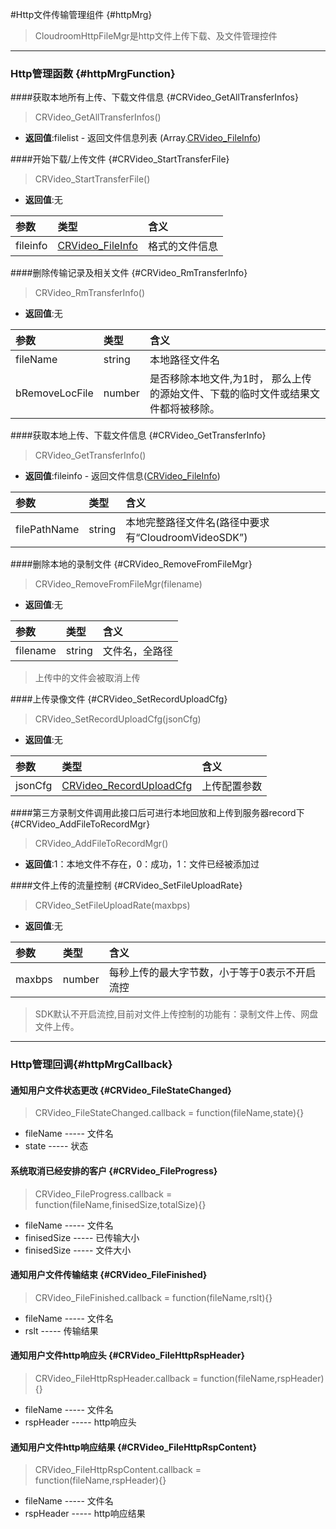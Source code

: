 #Http文件传输管理组件 {#httpMrg}

>CloudroomHttpFileMgr是http文件上传下载、及文件管理控件

----

### Http管理函数 {#httpMrgFunction}

####获取本地所有上传、下载文件信息 {#CRVideo_GetAllTransferInfos}

>CRVideo_GetAllTransferInfos() 

- **返回值**:filelist - 返回文件信息列表 (Array.[CRVideo_FileInfo](TypeDefinitions.md#CRVideo_FileInfo))

####开始下载/上传文件 {#CRVideo_StartTransferFile}

>CRVideo_StartTransferFile()

- **返回值**:无

| 参数    | 类型        | 含义      |
|:-------- |:-----------|:----------|
|fileinfo	|[CRVideo_FileInfo](TypeDefinitions.md#CRVideo_FileInfo)|	格式的文件信息| 

####删除传输记录及相关文件 {#CRVideo_RmTransferInfo}

>CRVideo_RmTransferInfo()

- **返回值**:无

| 参数    | 类型        | 含义      |
|:-------- |:-----------|:----------|
|fileName|	string	|本地路径文件名|
|bRemoveLocFile|	number|	是否移除本地文件,为1时， 那么上传的源始文件、下载的临时文件或结果文件都将被移除。|

####获取本地上传、下载文件信息 {#CRVideo_GetTransferInfo}

>CRVideo_GetTransferInfo()

- **返回值**:fileinfo - 返回文件信息([CRVideo_FileInfo](TypeDefinitions.md#CRVideo_FileInfo))

| 参数    | 类型        | 含义      |
|:-------- |:-----------|:----------|
|filePathName	 |string	|本地完整路径文件名(路径中要求有“CloudroomVideoSDK”)|

####删除本地的录制文件 {#CRVideo_RemoveFromFileMgr}

>CRVideo_RemoveFromFileMgr(filename)

- **返回值**:无

| 参数    | 类型        | 含义      |
|:-------- |:-----------|:----------|
|filename	|string	|文件名，全路径|

>上传中的文件会被取消上传

####上传录像文件 {#CRVideo_SetRecordUploadCfg}

>CRVideo_SetRecordUploadCfg(jsonCfg)

- **返回值**:无

| 参数    | 类型        | 含义      |
|:-------- |:-----------|:----------|
|jsonCfg	|[CRVideo_RecordUploadCfg](TypeDefinitions.md#CRVideo_RecordUploadCfg)	|上传配置参数| 

####第三方录制文件调用此接口后可进行本地回放和上传到服务器record下 {#CRVideo_AddFileToRecordMgr}

>CRVideo_AddFileToRecordMgr()

- **返回值**:1：本地文件不存在，0：成功，1：文件已经被添加过

####文件上传的流量控制 {#CRVideo_SetFileUploadRate}

>CRVideo_SetFileUploadRate(maxbps)

- **返回值**:无

| 参数    | 类型        | 含义      |
|:-------- |:-----------|:----------|
|maxbps	|number	|每秒上传的最大字节数，小于等于0表示不开启流控 |

>SDK默认不开启流控,目前对文件上传控制的功能有：录制文件上传、网盘文件上传。

----

### Http管理回调{#httpMrgCallback}

#### 通知用户文件状态更改 {#CRVideo_FileStateChanged}

>CRVideo_FileStateChanged.callback = function(fileName,state){}

- fileName ----- 文件名
- state ----- 状态

#### 系统取消已经安排的客户 {#CRVideo_FileProgress}

>CRVideo_FileProgress.callback = function(fileName,finisedSize,totalSize){}

- fileName ----- 文件名
- finisedSize ----- 已传输大小
- finisedSize ----- 文件大小

#### 通知用户文件传输结束 {#CRVideo_FileFinished}

>CRVideo_FileFinished.callback = function(fileName,rslt){}

- fileName ----- 文件名
- rslt ----- 传输结果

#### 通知用户文件http响应头 {#CRVideo_FileHttpRspHeader}

>CRVideo_FileHttpRspHeader.callback = function(fileName,rspHeader){}

- fileName ----- 文件名
- rspHeader ----- http响应头

#### 通知用户文件http响应结果 {#CRVideo_FileHttpRspContent}

>CRVideo_FileHttpRspContent.callback = function(fileName,rspHeader){}

- fileName ----- 文件名
- rspHeader ----- http响应结果